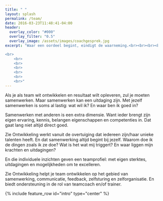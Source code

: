 ```yaml
---
title: " "
layout: splash
permalink: /team/
date: 2016-03-23T11:48:41-04:00
header:
  overlay_color: "#000"
  overlay_filter: "0.5"
  overlay_image: /assets/images/coachgesprek.jpg
excerpt: "Waar een oordeel begint, eindigt de waarneming.<br><br><br><br>

<br>
	<br>
	<br>
	<br>
	<br>
	<br>
	<br>"
---
```

<p>
Als je als team wit ontwikkelen en resultaat wilt opleveren, zul je moeten samenwerken. Maar samenwerken kan een uitdaging zijn. Met jezelf samenwerken is soms al lastig: wat wil ik? En waar ben ik goed in?
</p>
<p>
Samenwerken met anderen is een extra dimensie. Want ieder brengt zijn eigen ervaring, kennis, belangen eigenschappen en competenties in. Dat gaat lang niet altijd direct goed.
</p>
<p>
Zie Ontwikkeling werkt vanuit de overtuiging dat iedereen zijn/haar unieke talenten heeft. En dat samenwerking altijd begint bij jezelf. Waarom doe ik de dingen zoals ik ze doe? Wat is het wat mij triggert? En waar liggen mijn krachten en uitdagingen?
</p>
<p>
En die individuele inzichten geven een teamprofiel: met eigen sterktes, uitdagingen en mogelijkheden om te excelleren.
</p>
<p>
Zie Ontwikkeling helpt je team ontwikkelen op het gebied van samenwerking, communicatie, feedback, zelfsturing en zelforganisatie.  En biedt ondersteuning in de rol van teamcoach en/of trainer. 
</p>

{% include feature_row id="intro" type="center" %}

